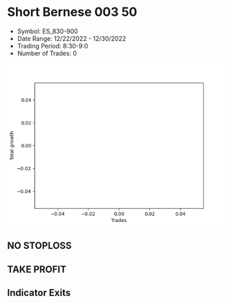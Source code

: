 # Short Bernese 003 50 
- Symbol: ES_830-900
- Date Range: 12/22/2022 - 12/30/2022
- Trading Period: 8:30-9:0
- Number of Trades: 0

![Plot](ShortBernese00350ES_830-900.png)
## NO STOPLOSS














## TAKE PROFIT











## Indicator Exits

